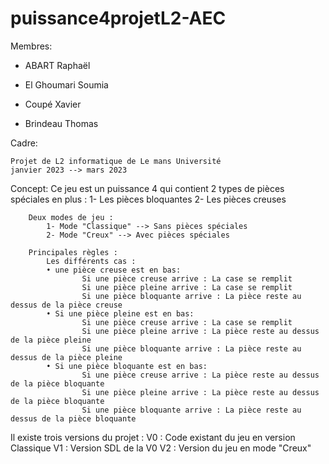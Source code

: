 # puissance4projetL2-AEC

Membres:

- ABART Raphaël

- El Ghoumari Soumia

- Coupé Xavier

- Brindeau Thomas

Cadre:


	Projet de L2 informatique de Le mans Université
	janvier 2023 --> mars 2023


Concept:
	Ce jeu est un puissance 4 qui contient 2 types de pièces spéciales en plus :
		1- Les pièces bloquantes
		2- Les pièces creuses

		Deux modes de jeu :
			1- Mode "Classique" --> Sans pièces spéciales
			2- Mode "Creux" --> Avec pièces spéciales

		Principales règles :
			Les différents cas :
    		• une pièce creuse est en bas:
					Si une pièce creuse arrive : La case se remplit
					Si une pièce pleine arrive : La case se remplit
					Si une pièce bloquante arrive : La pièce reste au dessus de la pièce creuse
    		• Si une pièce pleine est en bas:
					Si une pièce creuse arrive : La case se remplit
					Si une pièce pleine arrive : La pièce reste au dessus de la pièce pleine
					Si une pièce bloquante arrive : La pièce reste au dessus de la pièce pleine
    		• Si une pièce bloquante est en bas:
					Si une pièce creuse arrive : La pièce reste au dessus de la pièce bloquante
					Si une pièce pleine arrive : La pièce reste au dessus de la pièce bloquante
					Si une pièce bloquante arrive : La pièce reste au dessus de la pièce bloquante


Il existe trois versions du projet :
	V0 : Code existant du jeu en version Classique
	V1 : Version SDL de la V0
	V2 : Version du jeu en mode "Creux"
